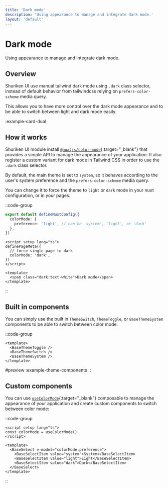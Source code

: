 ```yaml
---
title: 'Dark mode'
description: 'Using appearance to manage and integrate dark mode.'
layout: 'default'
---
```


# Dark mode

Using appearance to manage and integrate dark mode.

## Overview

Shuriken UI use manual tailwind dark mode using `.dark` class selector, instead of default behavior from tailwindcss relying on `prefers-color-scheme` media query.

This allows you to have more control over the dark mode appearance and to be able to switch between light and dark mode easily.

:example-card-dual

## How it works

Shuriken UI module install [`@nuxtjs/color-mode`](https://color-mode.nuxtjs.org/){:target="_blank"} that provides a simple API to manage the appearance of your application. It also register a custom variant for dark mode in Tailwind CSS in order to use the `.dark` class selector.

By default, the main theme is set to `system`, so it behaves according to the user's system preference and the `prefers-color-scheme` media query.

You can change it to force the theme to `light` or `dark` mode in your nuxt configuration, or in your pages.

::code-group
```ts [nuxt.config.ts]
export default defineNuxtConfig({
  colorMode: {
    preference: 'light', // can be 'system', 'light', or 'dark'
  },
})
```

```vue [~/pages/about.vue]
<script setup lang="ts">
definePageMeta({
  // force single page to dark
  colorMode: 'dark',
})
</script>

<template>
  <span class="dark:text-white">Dark mode</span>
</template>
```
::

## Built in components

You can simply use the built in `ThemeSwitch`, `ThemeToggle`, or `BaseThemeSystem` components to be able to switch between color mode:

::code-group

```vue [Comp.vue]
<template>
  <BaseThemeToggle />
  <BaseThemeSwitch />
  <BaseThemeSystem />
</template>
```

#preview
:example-theme-components
::

## Custom components

You can use [`useColorMode`](https://color-mode.nuxtjs.org/#usage){:target="_blank"} composable to manage the appearance of your application and create custom components to switch between color mode:

::code-group
```vue [Comp.vue]
<script setup lang="ts">
const colorMode = useColorMode()
</script>

<template>
  <BaseSelect v-model="colorMode.preference">
    <BaseSelectItem value="system">System</BaseSelectItem>
    <BaseSelectItem value="light">Light</BaseSelectItem>
    <BaseSelectItem value="dark">Dark</BaseSelectItem>
  </BaseSelect>
</template>
```
::
